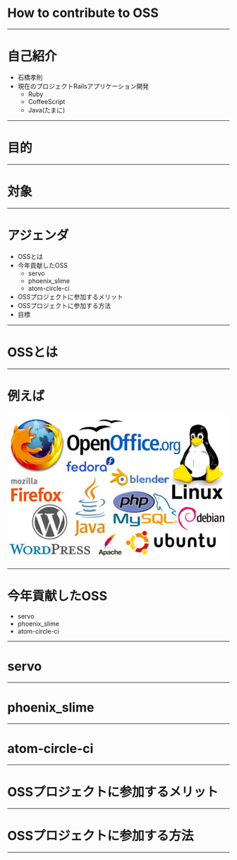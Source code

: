 # How to contribute to OSS

---

# 自己紹介
* 石橋孝則
* 現在のプロジェクトRailsアプリケーション開発
  * Ruby
  * CoffeeScript
  * Java(たまに)

---
# 目的

---
# 対象

---

# アジェンダ
* OSSとは
* 今年貢献したOSS
  * servo
  * phoenix_slime
  * atom-circle-ci
* OSSプロジェクトに参加するメリット
* OSSプロジェクトに参加する方法
* 目標

---

# OSSとは
---
# 例えば
![Slideck](images/OSS.png)

---

# 今年貢献したOSS
* servo
* phoenix_slime
* atom-circle-ci

---
# servo

---
# phoenix_slime

---
# atom-circle-ci
---
# OSSプロジェクトに参加するメリット
---

# OSSプロジェクトに参加する方法
---
